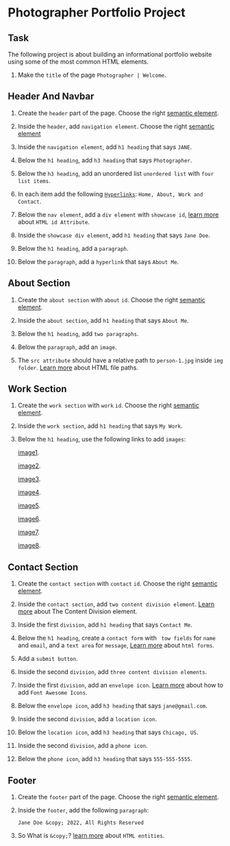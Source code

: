# Photographer Portfolio Project

## Task

The following project is about building an informational portfolio website using some of the most common HTML elements.

1. Make the `title` of the page `Photographer | Welcome`.

## Header And Navbar

1. Create the `header` part of the page. Choose the right [semantic element](https://www.w3schools.com/html/html5_semantic_elements.asp).

2. Inside the `header`, add `navigation element`. Choose the right [semantic element](https://www.w3schools.com/html/html5_semantic_elements.asp)

3. Inside the `navigation element`, add `h1 heading` that says `JANE`.

4. Below the `h1 heading`, add `h3 heading` that says `Photographer`.

5.  Below the `h3 heading`, add an unordered list `unordered list` with `four list items`.

6. In each item add the following [`Hyperlinks`](https://www.w3schools.com/html/html_links.asp): `Home, About, Work and Contact`.

7. Below the `nav element`, add a `div element` with `showcase id`, [learn more](https://www.w3schools.com/html/html_id.asp) about `HTML id Attribute`.

8. Inside the `showcase div element`, add `h1 heading` that says `Jane Doe`.

9. Below the `h1 heading`, add a `paragraph`.

10. Below the `paragraph`, add a `hyperlink` that says `About Me`.

## About Section

1. Create the `about section` with `about` `id`. Choose the right [semantic element](https://www.w3schools.com/html/html5_semantic_elements.asp).

2. Inside the `about section`, add `h1 heading` that says `About Me`.

3. Below the `h1 heading`, add `two paragraphs`.

4. Below the `paragraph`, add an `image`.

5. The `src attribute` should have a relative path to `person-1.jpg` inside `img folder`. [Learn more](https://www.w3schools.com/html/html_filepaths.asp) about HTML file paths.

## Work Section

1. Create the `work section` with `work` `id`. Choose the right [semantic element](https://www.w3schools.com/html/html5_semantic_elements.asp).

2. Inside the `work section`, add `h1 heading` that says `My Work`.

3. Below the `h1 heading`, use the following links to add `images`:

   [image1](https://images.pexels.com/photos/8936638/pexels-photo-8936638.jpeg?auto=compress&cs=tinysrgb&w=1260&h=750&dpr=1).

   [image2](https://images.pexels.com/photos/12470876/pexels-photo-12470876.jpeg?auto=compress&cs=tinysrgb&w=1260&h=750&dpr=1).

   [image3](https://images.pexels.com/photos/17888752/pexels-photo-17888752/free-photo-of-noir-et-blanc-ville-nuit-rue.jpeg?auto=compress&cs=tinysrgb&w=1260&h=750&dpr=1).

   [image4](https://images.pexels.com/photos/18055320/pexels-photo-18055320/free-photo-of-homme-clairiere-silhouette-chapeau.jpeg?auto=compress&cs=tinysrgb&w=1260&h=750&dpr=1).

   [image5](https://images.pexels.com/photos/17781177/pexels-photo-17781177/free-photo-of-noir-et-blanc-sol-escargot-coquille.jpeg?auto=compress&cs=tinysrgb&w=1260&h=750&dpr=1).

   [image6](https://images.pexels.com/photos/15022109/pexels-photo-15022109/free-photo-of-femme-detente-lune-crepuscule.jpeg?auto=compress&cs=tinysrgb&w=1260&h=750&dpr=1).

   [image7](https://images.pexels.com/photos/10632140/pexels-photo-10632140.jpeg?auto=compress&cs=tinysrgb&w=1260&h=750&dpr=1).

   [image8](https://images.pexels.com/photos/16761979/pexels-photo-16761979/free-photo-of-paysage-nuages-village-batiments.jpeg?auto=compress&cs=tinysrgb&w=1260&h=750&dpr=1).

## Contact Section

1. Create the `contact section` with `contact` `id`. Choose the right [semantic element](https://www.w3schools.com/html/html5_semantic_elements.asp).

2. Inside the `contact section`, add `two content division element`. [Learn more](https://developer.mozilla.org/en-US/docs/Web/HTML/Element/div) about The Content Division element.

3. Inside the first `division`, add `h1 heading` that says `Contact Me`.

4. Below the `h1 heading`, create a `contact form` with ` tow fields` for `name` and `email`, and a `text area` for `message`, [Learn more](https://www.w3schools.com/html/html_forms.asp) about `html forms`.

5. Add a `submit button`.

6. Inside the second `division`, add `three content division elements`.

7. Inside the first `division`, add an `envelope icon`. [Learn more](https://www.w3schools.com/icons/fontawesome_icons_intro.asp) about how to add `Font Awesome Icons`.

8. Below the `envelope icon`, add `h3 heading` that says `jane@gmail.com`.

9. Inside the second `division`, add a `location icon`.

10. Below the `location icon`, add `h3 heading` that says `Chicago, US`.

11. Inside the second `division`, add a `phone icon`.

12. Below the `phone icon`, add `h3 heading` that says `555-555-5555`.

## Footer

1.  Create the `footer` part of the page. Choose the right [semantic element](https://www.w3schools.com/html/html5_semantic_elements.asp).

2.  Inside the `footer`, add the following `paragraph`:

        Jane Doe &copy; 2022, All Rights Reserved

3.  So What is `&copy;`? [learn more](https://www.w3schools.com/html/html_entities.asp) about `HTML entities`.
